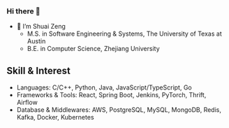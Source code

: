### Hi there 👋
- 🌱 I’m Shuai Zeng
  - M.S. in Software Engineering & Systems, The University of Texas at Austin
  - B.E. in Computer Science, Zhejiang University

## Skill & Interest
- Languages: C/C++, Python, Java, JavaScript/TypeScript, Go
- Frameworks & Tools: React, Spring Boot, Jenkins, PyTorch, Thrift, Airflow
- Database & Middlewares: AWS, PostgreSQL, MySQL, MongoDB, Redis, Kafka, Docker, Kubernetes

<!--
## Stats

[![Top Langs](https://github-readme-stats.vercel.app/api/top-langs/?username=ChristeZeng&hide=VHDL,Verilog,Tex&layout=compact)](https://github.com/ChristeZeng/github-readme-stats)
-->

<!--
**ChristeZeng/ChristeZeng** is a ✨ _special_ ✨ repository because its `README.md` (this file) appears on your GitHub profile.

Here are some ideas to get you started:

- 🔭 I’m currently working on ByteDance as an Infra Developer
- 🌱 I’m currently learning School of Computer Science, Zhejiang University
- 👯 I’m looking to collaborate on ...
- 🤔 I’m looking for help with ...
- 💬 Ask me about ...
- 📫 How to reach me: ...
- 😄 Pronouns: ...
- ⚡ Fun fact: ...
-->
